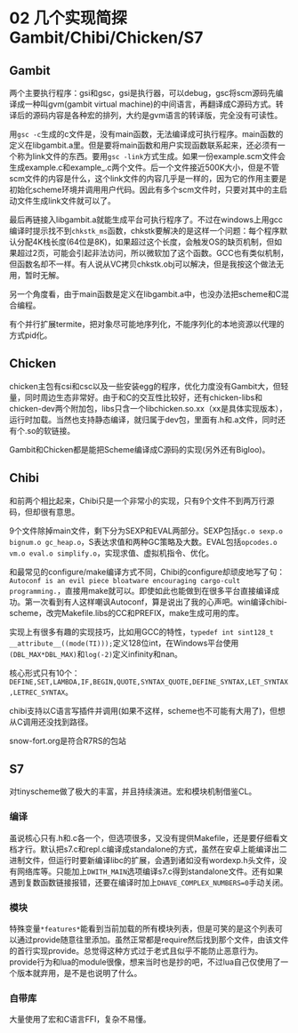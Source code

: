 # 02 几个实现简探Gambit/Chibi/Chicken/S7

## Gambit

两个主要执行程序：gsi和gsc，gsi是执行器，可以debug，gsc将scm源码先编译成一种叫gvm(gambit virtual machine)的中间语言，再翻译成C源码方式。转译后的源码内容是各种宏的排列，大约是gvm语言的转译版，完全没有可读性。

用`gsc -c`生成的c文件是，没有main函数，无法编译成可执行程序。main函数的定义在libgambit.a里。但是要将main函数和用户实现函数联系起来，还必须有一个称为link文件的东西。要用`gsc -link`方式生成。如果一份example.scm文件会生成example.c和example_.c两个文件。后一个文件接近500K大小，但是不管scm文件的内容是什么，这个link文件的内容几乎是一样的，因为它的作用主要是初始化scheme环境并调用用户代码。因此有多个scm文件时，只要对其中的主启动文件生成link文件就可以了。

最后再链接入libgambit.a就能生成平台可执行程序了。不过在windows上用gcc编译时提示找不到`chkstk_ms`函数，chkstk要解决的是这样一个问题：每个程序默认分配4K栈长度(64位是8K)，如果超过这个长度，会触发OS的缺页机制，但如果超过2页，可能会引起非法访问，所以微软加了这个函数。GCC也有类似机制，但函数名却不一样。有人说从VC拷贝chkstk.obj可以解决，但是我按这个做法无用，暂时无解。

另一个角度看，由于main函数是定义在libgambit.a中，也没办法把scheme和C混合编程。

有个并行扩展termite，把对象尽可能地序列化，不能序列化的本地资源以代理的方式pid化。

## Chicken

chicken主包有csi和csc以及一些安装egg的程序，优化力度没有Gambit大，但轻量，同时周边生态非常好。由于和C的交互性比较好，还有chicken-libs和chicken-dev两个附加包，libs只含一个libchicken.so.xx（xx是具体实现版本），运行时加载。当然也支持静态编译，就归属于dev包，里面有.h和.a文件，同时还有个.so的软链接。

Gambit和Chicken都是能把Scheme编译成C源码的实现(另外还有Bigloo)。

## Chibi

和前两个相比起来，Chibi只是一个非常小的实现，只有9个文件不到两万行源码，但却很有意思。

9个文件除掉main文件，剩下分为SEXP和EVAL两部分。SEXP包括`gc.o sexp.o bignum.o gc_heap.o`，S表达求值和两种GC策略及大数。EVAL包括`opcodes.o vm.o eval.o simplify.o`，实现求值、虚拟机指令、优化。

和最常见的configure/make编译方式不同，Chibi的configure却顽皮地写了句：`Autoconf is an evil piece bloatware encouraging cargo-cult programming.`，直接用make就可以。即使如此也能做到在很多平台直接编译成功。第一次看到有人这样嘲讽Autoconf，算是说出了我的心声吧。win编译chibi-scheme，改完Makefile.libs的CC和PREFIX，make生成可用的库。

实现上有很多有趣的实现技巧，比如用GCC的特性，`typedef int sint128_t __attribute__((mode(TI)));`定义128位int，在Windows平台使用`(DBL_MAX*DBL_MAX)`和`log(-2)`定义infinity和nan。

核心形式只有10个：`DEFINE,SET,LAMBDA,IF,BEGIN,QUOTE,SYNTAX_QUOTE,DEFINE_SYNTAX,LET_SYNTAX,LETREC_SYNTAX`。

chibi支持以C语言写插件并调用(如果不这样，scheme也不可能有大用了)，但想从C调用还没找到路径。

snow-fort.org是符合R7RS的包站

## S7

对tinyscheme做了极大的丰富，并且持续演进。宏和模块机制借鉴CL。

### 编译

虽说核心只有.h和.c各一个，但选项很多，又没有提供Makefile，还是要仔细看文档才行。默认把s7.c和repl.c编译成standalone的方式，虽然在安卓上能编译出二进制文件，但运行时要新编译libc的扩展，会遇到诸如没有wordexp.h头文件，没有网络库等。只能加上`DWITH_MAIN`选项编译s7.c得到standalone文件。还有如果遇到复数函数链接报错，还要在编译时加上`DHAVE_COMPLEX_NUMBERS=0`手动关闭。

### 模块

特殊变量`*features*`能看到当前加载的所有模块列表，但是可笑的是这个列表可以通过provide随意往里添加。虽然正常都是require然后找到那个文件，由该文件的首行实现provide。总觉得这种方式过于老式且似乎不能防止恶意行为。provide行为和lua的module很像，想来当时也是抄的吧，不过lua自己仅使用了一个版本就弃用，是不是也说明了什么。

### 自带库

大量使用了宏和C语言FFI，复杂不易懂。
